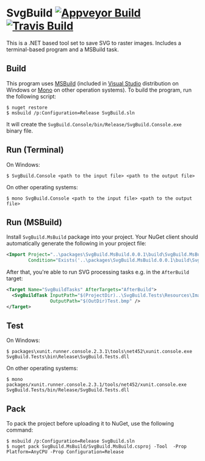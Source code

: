 SvgBuild [![Appveyor Build][badge-appveyor]][build-appveyor] [![Travis Build][badge-travis]][build-travis]
========

This is a .NET based tool set to save SVG to raster images. Includes a
terminal-based program and a MSBuild task.

Build
-----

This program uses [MSBuild][msbuild] (included in [Visual
Studio][visual-studio] distribution on Windows or [Mono][mono] on other
operation systems). To build the program, run the following script:

```console
$ nuget restore
$ msbuild /p:Configuration=Release SvgBuild.sln
```

It will create the `SvgBuild.Console/bin/Release/SvgBuild.Console.exe` binary
file.

Run (Terminal)
--------------

On Windows:

```console
$ SvgBuild.Console <path to the input file> <path to the output file>
```

On other operating systems:

```console
$ mono SvgBuild.Console <path to the input file> <path to the output file>
```

Run (MSBuild)
-------------

Install `SvgBuild.MsBuild` package into your project. Your NuGet client should
automatically generate the following in your project file:

```xml
<Import Project="..\packages\SvgBuild.MsBuild.0.0.1\build\SvgBuild.MsBuild.props"
        Condition="Exists('..\packages\SvgBuild.MsBuild.0.0.1\build\SvgBuild.MsBuild.props')" />
```

After that, you're able to run SVG processing tasks e.g. in the `AfterBuild`
target:

```xml
<Target Name="SvgBuildTasks" AfterTargets="AfterBuild">
  <SvgBuildTask InputPath="$(ProjectDir)..\SvgBuild.Tests\Resources\Image.svg"
                OutputPath="$(OutDir)Test.bmp" />
</Target>
```

Test
----

On Windows:

```console
$ packages\xunit.runner.console.2.3.1\tools\net452\xunit.console.exe SvgBuild.Tests\bin\Release\SvgBuild.Tests.dll
```

On other operating systems:

```console
$ mono packages/xunit.runner.console.2.3.1/tools/net452/xunit.console.exe SvgBuild.Tests/bin/Release/SvgBuild.Tests.dll
```

Pack
----

To pack the project before uploading it to NuGet, use the following command:

```console
$ msbuild /p:Configuration=Release SvgBuild.sln
$ nuget pack SvgBuild.MsBuild/SvgBuild.MsBuild.csproj -Tool  -Prop Platform=AnyCPU -Prop Configuration=Release
```

[build-appveyor]: https://ci.appveyor.com/project/ForNeVeR/svgbuild/branch/master
[build-travis]: https://travis-ci.org/ForNeVeR/SvgBuild
[mono]: http://www.mono-project.com/
[msbuild]: https://github.com/Microsoft/msbuild
[visual-studio]: https://www.visualstudio.com/

[badge-appveyor]: https://ci.appveyor.com/api/projects/status/mwpd81tb2nwku1k6/branch/master?svg=true
[badge-travis]: https://travis-ci.org/ForNeVeR/SvgBuild.svg?branch=master
